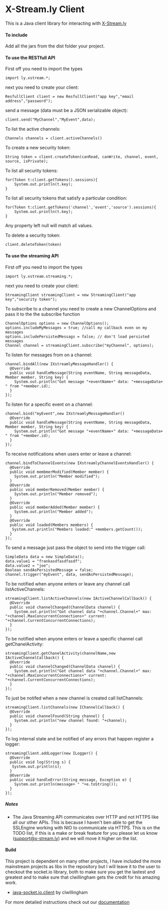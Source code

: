 X-Stream.ly Client
==================

This is a Java client library for interacting with [X-Stream.ly](http://x-stream.ly)


#### To include

Add all the jars from the dist folder your project.


#### To use the RESTfull API

First off you need to import the types

    import ly.xstream.*;


next you need to create your client:

    ResfullClient client = new ResfullClient("app key","email address","password");
  
send a message (data must be a JSON serializable object):

    client.send("MyChannel","MyEvent",data);

To list the active channels:

    Channels channels = client.activeChannels()
  
To create a new security token:

    String token = client.createToken(canRead, canWrite, channel, event, source, isPrivate);
  
To list all security tokens:

    for(Token t:client.getTokens().sessions){
        System.out.println(t.key);
    }
    
To list all security tokens that satisfy a particular condition:

    for(Token t:client.getTokens('channel','event','source').sessions){
        System.out.println(t.key);
    }
Any property left null will match all values.
   
To delete a security token:

    client.deleteToken(token)
   

#### To use the streaming API

First off you need to import the types

    import ly.xstream.streaming.*;
 
 next you need to create your client:
 
    StreamingClient streamingClient = new StreamingClient("app key","security token");
    
    
To subscribe to a channel you need to create a new ChannelOptions and pass it to the the subscribe function
    
    ChannelOptions options = new ChannelOptions();
    options.includeMyMessages = true; //call my callback even on my messages
    options.includePersistedMessags = false; // don't load persisted messages
    Channel channel = streamingClient.subscribe("myChannel", options);
    
To listen for messages from on a channel:

    channel.bindAll(new IXstreamlyMessageHandler() {
      @Override
      public void handleMessage(String eventName, String messageData, Member member, String key) {
        System.out.println("Got message "+eventName+" data: "+messageData+ " from "+member.id);
      }
    });
    
To listen for a specific event on a channel:

    channel.bind("myEvent",new IXstreamlyMessageHandler()
      @Override
      public void handleMessage(String eventName, String messageData, Member member, String key) {
        System.out.println("Got message "+eventName+" data: "+messageData+ " from "+member.id);
      }
    });
   
To receive notifications when users enter or leave a channel:

    channel.bindToChannelEvents(new IXstreamlyChannelEventsHandler() {
      @Override
      public void membmerModified(Member member) {
        System.out.println("Member modified");
      }
      @Override
      public void memberRemoved(Member member) {
        System.out.println("Member removed");
      }
      @Override
      public void memberAdded(Member member) {
        System.out.println("Member added");
      }
      @Override
      public void loaded(Members members) {
       System.out.println("Members loaded:" +members.getCount());
      }
    });
    
To send a message just pass the object to send into the trigger call:

    SimpleData data = new SimpleData();
    data.value1 = "frankasdfasdfasdf";
    data.value2 = "joe";
    Boolean sendAsPersistedMessage = false;
    channel.trigger("myEvent", data, sendAsPersistedMessage);
    
To be notified when anyone enters or leave any channel call listActiveChannels:

    streamingClient.listActiveChannels(new IActiveChannelCallback() {
      @Override
      public void channelChanged(ChannelData channel) {
        System.out.println("Got channel data "+channel.Channel+" max: "+channel.MaxConcurrentConnections+" current: "+channel.CurrentConcurrentConnections);	
      }
    });
    
To be notified when anyone enters or leave a specific channel call getChanelActivity:

    streamingClient.getChanelActivity(channelName,new IActiveChannelCallback() {
      @Override
      public void channelChanged(ChannelData channel) {
        System.out.println("Got channel data "+channel.Channel+" max: "+channel.MaxConcurrentConnections+" current: "+channel.CurrentConcurrentConnections);	
      }
    });
    
To just be notifed when a new channel is created call listChannels:

    streamingClient.listChannels(new IChannelCallback() {
      @Override
      public void channelFound(String channel) {
        System.out.println("new channel found: "+channel);
      }
    });
    
To log internal state and be notified of any errors that happen register a logger:

    streamingClient.addLogger(new ILogger() {
      @Override
      public void log(String s) {
       System.out.println(s);
      }
      @Override
      public void handleError(String message, Exception e) {
        System.out.println(message+ " "+e.toString());
      }
    });
			
##### Notes

   - The Java Streaming API communicates over HTTP and not HTTPS like all our other APIs.  This is because I haven't ben able to get the
     SSLEngine working with NIO to communicate via HTTPS.  This is on the TODO list, if this is a make or break feature for you please
     let us know (support@x-stream.ly) and we will move it higher on the list.
     
#### Build

This project is dependent on many other projects, I have included the more mainstream projects as libs in the repository but I will
leave it to the user to checkout the socket.io library, both to make sure you get the lastest and greatest and to make sure that
clwillingham gets the credit for his amazing work.

   - [java-socket.io.client](https://github.com/clwillingham/java-socket.io.client) by clwillingham


For more detailed instructions check out our [documentation](http://x-stream.ly/documentation.html)